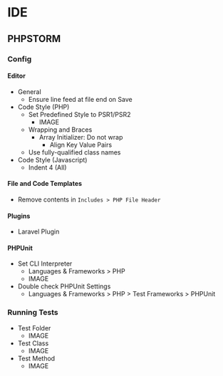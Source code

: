 # IDE
## PHPSTORM
### Config
#### Editor
* General
   * Ensure line feed at file end on Save
* Code Style (PHP)
   * Set Predefined Style to PSR1/PSR2
      * IMAGE
   * Wrapping and Braces
      * Array Initializer: Do not wrap
         * Align Key Value Pairs
   * Use fully-qualified class names
* Code Style (Javascript)
   * Indent 4 (All)
#### File and Code Templates
* Remove contents in `Includes > PHP File Header`
#### Plugins
* Laravel Plugin
#### PHPUnit
* Set CLI Interpreter
   * Languages & Frameworks > PHP
   * IMAGE
* Double check PHPUnit Settings
   * Languages & Frameworks > PHP > Test Frameworks > PHPUnit
### Running Tests
* Test Folder
    * IMAGE
* Test Class
    * IMAGE
* Test Method
    * IMAGE

